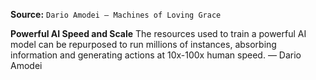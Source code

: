 **Source:** `Dario Amodei — Machines of Loving Grace`

**Powerful AI Speed and Scale**
The resources used to train a powerful AI model can be repurposed to run millions of instances, absorbing information and generating actions at 10x-100x human speed. — Dario Amodei

